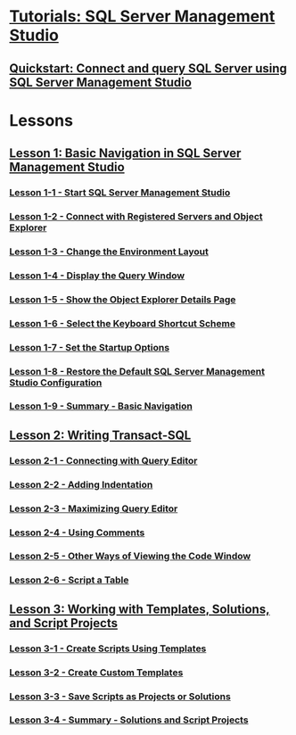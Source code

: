 # [Tutorials: SQL Server Management Studio](tutorial-sql-server-management-studio.md)  
## [Quickstart: Connect and query SQL Server using SQL Server Management Studio](quickstart-connect-query-sql-server-management-studio.md)

# Lessons
## [Lesson 1: Basic Navigation in SQL Server Management Studio](lesson-1-basic-navigation-in-sql-server-management-studio.md)  
### [Lesson 1-1 - Start SQL Server Management Studio](lesson-1-1-start-sql-server-management-studio.md)  
### [Lesson 1-2 - Connect with Registered Servers and Object Explorer](lesson-1-2-connect-with-registered-servers-and-object-explorer.md)  
### [Lesson 1-3 - Change the Environment Layout](lesson-1-3-change-the-environment-layout.md)  
### [Lesson 1-4 - Display the Query Window](lesson-1-4-display-the-query-window.md)  
### [Lesson 1-5 - Show the Object Explorer Details Page](lesson-1-5-show-the-object-explorer-details-page.md)  
### [Lesson 1-6 - Select the Keyboard Shortcut Scheme](lesson-1-6-select-the-keyboard-shortcut-scheme.md)  
### [Lesson 1-7 - Set the Startup Options](lesson-1-7-set-the-startup-options.md)  
### [Lesson 1-8 - Restore the Default SQL Server Management Studio Configuration](lesson-1-8-restore-the-default-sql-server-management-studio-configuration.md)  
### [Lesson 1-9 - Summary - Basic Navigation](lesson-1-9-summary-basic-navigation.md)  

## [Lesson 2: Writing Transact-SQL](lesson-2-writing-transact-sql.md)  
### [Lesson 2-1 - Connecting with Query Editor](lesson-2-1-connecting-with-query-editor.md)  
### [Lesson 2-2 - Adding Indentation](lesson-2-2-adding-indentation.md)  
### [Lesson 2-3 - Maximizing Query Editor](lesson-2-3-maximizing-query-editor.md)  
### [Lesson 2-4 - Using Comments](lesson-2-4-using-comments.md)  
### [Lesson 2-5 - Other Ways of Viewing the Code Window](lesson-2-5-other-ways-of-viewing-the-code-window.md)  
### [Lesson 2-6 - Script a Table](lesson-2-6-script-a-table.md)  

## [Lesson 3: Working with Templates, Solutions, and Script Projects](lesson-3-working-with-templates-solutions-and-script-projects.md)  
### [Lesson 3-1 - Create Scripts Using Templates](lesson-3-1-create-scripts-using-templates.md)  
### [Lesson 3-2 - Create Custom Templates](lesson-3-2-create-custom-templates.md)  
### [Lesson 3-3 - Save Scripts as Projects or Solutions](lesson-3-3-save-scripts-as-projects-or-solutions.md)  
### [Lesson 3-4 - Summary - Solutions and Script Projects](lesson-3-4-summary-solutions-and-script-projects.md)  

